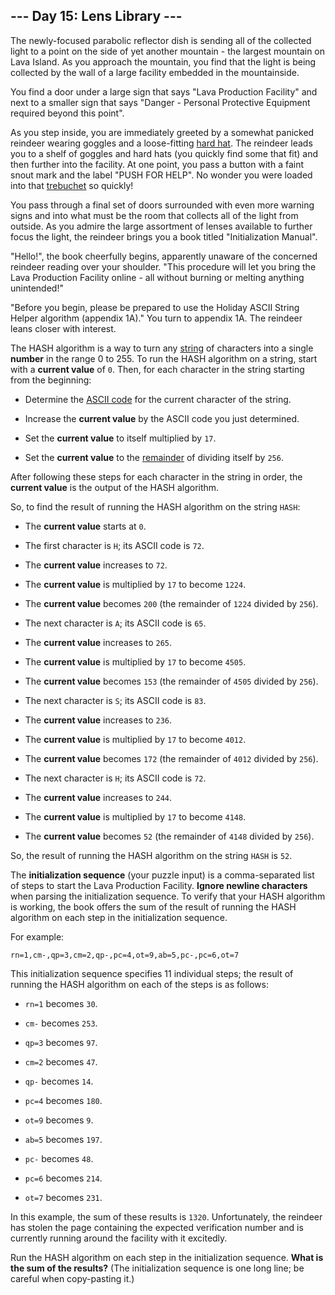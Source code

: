 ## --- Day 15: Lens Library ---
The newly-focused parabolic reflector dish is sending all of the collected light to a point on the side of yet another mountain - the largest mountain on Lava Island. As you approach the mountain, you find that the light is being collected by the wall of a large facility embedded in the mountainside.
 
You find a door under a large sign that says "Lava Production Facility" and next to a smaller sign that says "Danger - Personal Protective Equipment required beyond this point".
 
As you step inside, you are immediately greeted by a somewhat panicked reindeer<!--- do you like my hard hat --> wearing goggles and a loose-fitting [hard hat](https://en.wikipedia.org/wiki/Hard_hat). The reindeer leads you to a shelf of goggles and hard hats (you quickly find some that fit) and then further into the facility. At one point, you pass a button with a faint snout mark and the label "PUSH FOR HELP". No wonder you were loaded into that [trebuchet](1) so quickly!
 
You pass through a final set of doors surrounded with even more warning signs and into what must be the room that collects all of the light from outside. As you admire the large assortment of lenses available to further focus the light, the reindeer brings you a book titled "Initialization Manual".
 
"Hello!", the book cheerfully begins, apparently unaware of the concerned reindeer reading over your shoulder. "This procedure will let you bring the Lava Production Facility online - all without burning or melting anything unintended!"
 
"Before you begin, please be prepared to use the Holiday ASCII String Helper algorithm (appendix 1A)." You turn to appendix 1A. The reindeer leans closer with interest.
 
The HASH algorithm is a way to turn any [string](https://en.wikipedia.org/wiki/String_(computer_science)) of characters into a single **number** in the range 0 to 255. To run the HASH algorithm on a string, start with a **current value** of `0`. Then, for each character in the string starting from the beginning:
 
 
- Determine the [ASCII code](https://en.wikipedia.org/wiki/ASCII#Printable_characters) for the current character of the string.
 
- Increase the **current value** by the ASCII code you just determined.
 
- Set the **current value** to itself multiplied by `17`.
 
- Set the **current value** to the [remainder](https://en.wikipedia.org/wiki/Modulo) of dividing itself by `256`.
 
 
After following these steps for each character in the string in order, the **current value** is the output of the HASH algorithm.
 
So, to find the result of running the HASH algorithm on the string `HASH`:
 
 
- The **current value** starts at `0`.
 
- The first character is `H`; its ASCII code is `72`.
 
- The **current value** increases to `72`.
 
- The **current value** is multiplied by `17` to become `1224`.
 
- The **current value** becomes `200` (the remainder of `1224` divided by `256`).
 
- The next character is `A`; its ASCII code is `65`.
 
- The **current value** increases to `265`.
 
- The **current value** is multiplied by `17` to become `4505`.
 
- The **current value** becomes `153` (the remainder of `4505` divided by `256`).
 
- The next character is `S`; its ASCII code is `83`.
 
- The **current value** increases to `236`.
 
- The **current value** is multiplied by `17` to become `4012`.
 
- The **current value** becomes `172` (the remainder of `4012` divided by `256`).
 
- The next character is `H`; its ASCII code is `72`.
 
- The **current value** increases to `244`.
 
- The **current value** is multiplied by `17` to become `4148`.
 
- The **current value** becomes `52` (the remainder of `4148` divided by `256`).
 
 
So, the result of running the HASH algorithm on the string `HASH` is `52`.
 
The **initialization sequence** (your puzzle input) is a comma-separated list of steps to start the Lava Production Facility. **Ignore newline characters** when parsing the initialization sequence. To verify that your HASH algorithm is working, the book offers the sum of the result of running the HASH algorithm on each step in the initialization sequence.
 
For example:
 

```
rn=1,cm-,qp=3,cm=2,qp-,pc=4,ot=9,ab=5,pc-,pc=6,ot=7
```

 
This initialization sequence specifies 11 individual steps; the result of running the HASH algorithm on each of the steps is as follows:
 
 
- `rn=1` becomes `30`.
 
- `cm-` becomes `253`.
 
- `qp=3` becomes `97`.
 
- `cm=2` becomes `47`.
 
- `qp-` becomes `14`.
 
- `pc=4` becomes `180`.
 
- `ot=9` becomes `9`.
 
- `ab=5` becomes `197`.
 
- `pc-` becomes `48`.
 
- `pc=6` becomes `214`.
 
- `ot=7` becomes `231`.
 
 
In this example, the sum of these results is `1320`. Unfortunately, the reindeer has stolen the page containing the expected verification number and is currently running around the facility with it excitedly.
 
Run the HASH algorithm on each step in the initialization sequence. **What is the sum of the results?** (The initialization sequence is one long line; be careful when copy-pasting it.)
 